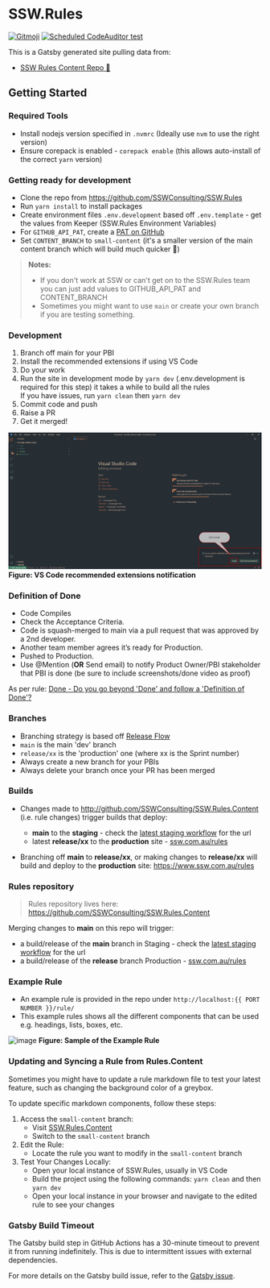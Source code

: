 # SSW.Rules

[![Gitmoji](https://img.shields.io/badge/gitmoji-%20😜%20😍-FFDD67.svg?style=flat-square)](https://gitmoji.dev) [![Scheduled CodeAuditor test](https://github.com/SSWConsulting/SSW.Rules/actions/workflows/codeauditor-test.yml/badge.svg?event=schedule)](https://github.com/SSWConsulting/SSW.Rules/actions/workflows/codeauditor-test.yml)

This is a Gatsby generated site pulling data from:
- [SSW Rules Content Repo 📜](https://github.com/SSWConsulting/SSW.Rules.Content)

## Getting Started

### Required Tools
- Install nodejs version specified in `.nvmrc` (Ideally use `nvm` to use the right version)
- Ensure corepack is enabled - `corepack enable` (this allows auto-install of the correct `yarn` version)

### Getting ready for development
- Clone the repo from https://github.com/SSWConsulting/SSW.Rules
- Run `yarn install` to install packages
- Create environment files `.env.development` based off `.env.template` - get the values from Keeper (SSW.Rules Environment Variables)
- For `GITHUB_API_PAT`, create a [PAT on GitHub](https://docs.github.com/en/enterprise-server@3.4/authentication/keeping-your-account-and-data-secure/creating-a-personal-access-token)
- Set `CONTENT_BRANCH` to `small-content` (it's a smaller version of the main content branch which will build much quicker 🙂)

> **Notes:**  
> * If you don't work at SSW or can't get on to the SSW.Rules team you can just add values to GITHUB_API_PAT and CONTENT_BRANCH  
> * Sometimes you might want to use `main` or create your own branch if you are testing something.

### Development
1. Branch off main for your PBI
2. Install the recommended extensions if using VS Code
3. Do your work
4. Run the site in development mode by `yarn dev` (.env.development is required for this step) it takes a while to build all the rules    
   If you have issues, run `yarn clean` then `yarn dev`
5. Commit code and push
6. Raise a PR
7. Get it merged!

![recommended extensions notification](_docs/img/vs-code-recommended-extensions.png)
**Figure: VS Code recommended extensions notification**

### Definition of Done

- Code Compiles
- Check the Acceptance Criteria.
- Code is squash-merged to main via a pull request that was approved by a 2nd developer.
- Another team member agrees it’s ready for Production.
- Pushed to Production.
- Use @Mention (**OR** Send email) to notify Product Owner/PBI stakeholder that PBI is done (be sure to include screenshots/done video as proof) 

As per rule: [Done - Do you go beyond 'Done' and follow a 'Definition of Done'?](https://www.ssw.com.au/rules/done-do-you-go-beyond-done-and-follow-a-definition-of-done)

### Branches
- Branching strategy is based off [Release Flow](https://docs.microsoft.com/en-us/azure/devops/learn/devops-at-microsoft/release-flow) 
- `main` is the main 'dev' branch
- `release/xx` is the 'production' one (where xx is the Sprint number)
- Always create a new branch for your PBIs 
- Always delete your branch once your PR has been merged

### Builds
- Changes made to http://github.com/SSWConsulting/SSW.Rules.Content (i.e. rule changes) trigger builds that deploy:
  - **main** to the **staging** - check the [latest staging workflow](https://github.com/SSWConsulting/SSW.Rules/deployments/staging) for the url
  - latest **release/xx** to the **production** site - [ssw.com.au/rules](https://www.ssw.com.au/rules)
  
- Branching off **main** to **release/xx**, or making changes to **release/xx** will build and deploy to the **production** site: https://www.ssw.com.au/rules

### Rules repository

> Rules repository lives here: https://github.com/SSWConsulting/SSW.Rules.Content

Merging changes to **main** on this repo will trigger:
- a build/release of the **main** branch in Staging - check the [latest staging workflow](https://github.com/SSWConsulting/SSW.Rules/deployments/staging) for the url
- a build/release of the **release** branch Production - [ssw.com.au/rules](https://www.ssw.com.au/rules)

### Example Rule
- An example rule is provided in the repo under `http://localhost:{{ PORT NUMBER }}/rule/`
- This example rules shows all the different components that can be used e.g. headings, lists, boxes, etc.

![image](https://github.com/user-attachments/assets/537ff78a-7e3c-4080-9038-e8ab0c90cab8)
**Figure: Sample of the Example Rule**

### Updating and Syncing a Rule from Rules.Content

Sometimes you might have to update a rule markdown file to test your latest feature, such as changing the background color of a greybox.

To update specific markdown components, follow these steps:

1. Access the `small-content` branch:
   - Visit [SSW.Rules.Content](https://github.com/SSWConsulting/SSW.Rules.Content)
   - Switch to the `small-content` branch
2. Edit the Rule:
   - Locate the rule you want to modify in the `small-content` branch
3. Test Your Changes Locally:
   - Open your local instance of SSW.Rules, usually in VS Code
   - Build the project using the following commands: `yarn clean` and then `yarn dev`
   - Open your local instance in your browser and navigate to the edited rule to see your changes

### Gatsby Build Timeout

The Gatsby build step in GitHub Actions has a 30-minute timeout to prevent it from running indefinitely. This is due to intermittent issues with external dependencies.

For more details on the Gatsby build issue, refer to the [Gatsby issue](https://github.com/gatsbyjs/gatsby/issues/38989).
